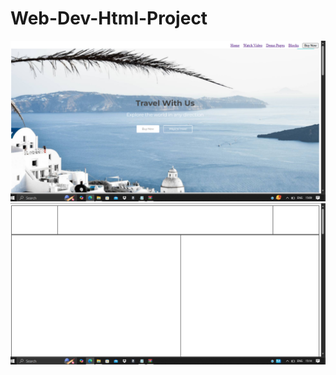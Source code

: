 # Web-Dev-Html-Project

<a href="https://chipper-sunburst-0dbd6a.netlify.app/"><img src="out.png"></a>
<a href="https://marvelous-wisp-4e1847.netlify.app/"><img src="pot.png"></a>
